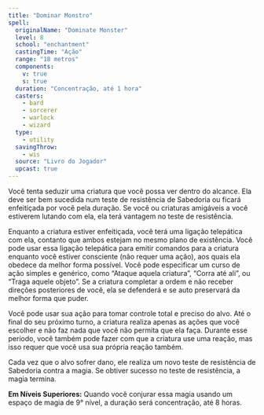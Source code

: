 ```yaml
---
title: "Dominar Monstro"
spell:
  originalName: "Dominate Monster"
  level: 8
  school: "enchantment"
  castingTime: "Ação"
  range: "18 metros"
  components:
    v: true
    s: true
  duration: "Concentração, até 1 hora"
  casters:
    - bard
    - sorcerer
    - warlock
    - wizard
  type:
    - utility
  savingThrow:
    - wis
  source: "Livro do Jogador"
  upcast: true
---
```


Você tenta seduzir uma criatura que você possa ver dentro do alcance. Ela deve ser bem sucedida num teste de resistência de Sabedoria ou ficará enfeitiçada por você pela duração. Se você ou criaturas amigáveis a você estiverem lutando com ela, ela terá vantagem no teste de resistência.

Enquanto a criatura estiver enfeitiçada, você terá uma ligação telepática com ela, contanto que ambos estejam no mesmo plano de existência. Você pode usar essa ligação telepática para emitir comandos para a criatura enquanto você estiver consciente (não requer uma ação), aos quais ela obedece da melhor forma possível. Você pode especificar um curso de ação simples e genérico, como “Ataque aquela criatura”, “Corra até ali”, ou “Traga aquele objeto”. Se a criatura completar a ordem e não receber direções posteriores de você, ela se defenderá e se auto preservará da melhor forma que puder.

Você pode usar sua ação para tomar controle total e preciso do alvo. Até o final do seu próximo turno, a criatura realiza apenas as ações que você escolher e não faz nada que você não permita que ela faça. Durante esse período, você também pode fazer com que a criatura use uma reação, mas isso requer que você usa sua própria reação também.

Cada vez que o alvo sofrer dano, ele realiza um novo teste de resistência de Sabedoria contra a magia. Se obtiver sucesso no teste de resistência, a magia termina.

**Em Níveis Superiores:** Quando você conjurar essa magia usando um espaço de magia de 9° nível, a duração será concentração, até 8 horas.
